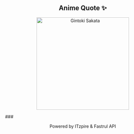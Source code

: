 <h2 align="center">Anime Quote ✨</h2>
<p align="center">
  <img src="quotes-img/2025-04-23_12-00-07.png" alt="Gintoki Sakata" width="300"/>
</p>
###
<p align="center">Powered by ITzpire & Fastrul API</p>
